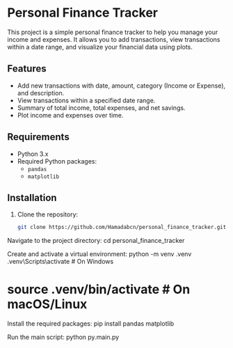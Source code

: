 # Personal Finance Tracker

This project is a simple personal finance tracker to help you manage your income and expenses. It allows you to add transactions, view transactions within a date range, and visualize your financial data using plots.

## Features

- Add new transactions with date, amount, category (Income or Expense), and description.
- View transactions within a specified date range.
- Summary of total income, total expenses, and net savings.
- Plot income and expenses over time.

## Requirements

- Python 3.x
- Required Python packages:
  - `pandas`
  - `matplotlib`

## Installation

1. Clone the repository:

   ```sh
   git clone https://github.com/Hamadabcn/personal_finance_tracker.git
   
Navigate to the project directory:
cd personal_finance_tracker

Create and activate a virtual environment:
python -m venv .venv
.venv\Scripts\activate  # On Windows
# source .venv/bin/activate  # On macOS/Linux


Install the required packages:
pip install pandas matplotlib

Run the main script:
python py.main.py
